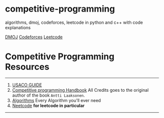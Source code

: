 # competitive-programming
algorithms, dmoj, codeforces, leetcode 
in python and c++ with code explanations  

[DMOJ](https://dmoj.ca/user/advayc)
[Codeforces](https://codeforces.com/profile/advayc)
[Leetcode](https://leetcode.com/u/advayc)

# Competitive Programming Resources
****
1. [USACO GUIDE](https://usaco.guide/general/intro-cp)
2. [Competitive programming Handbook](https://cses.fi/book/book.pdf) All Credits goes to the original author of the book `Antti Laaksonen`.
3. [Algorithms](https://github.com/TheAlgorithms) Every Algorithm you'll ever need
4. [Neetcode](https://neetcode.io/) **for leetcode in particular**
****
